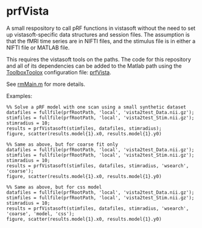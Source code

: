 # prfVista
A small respository to call pRF functions in vistasoft without the need to set up vistasoft-specific data structures and session files. The assumption is that the fMRI time series are in NIFTI files, and the stimulus file is in either a NIFTI file or MATLAB file.

This requires the vistasoft tools on the paths. The code for this repository and all of its dependencies can be added to the Matlab path using the [ToolboxToolox](https://github.com/ToolboxHub/ToolboxToolbox) configuration file: [prfVista](https://github.com/WinawerLab/ToolboxRegistry/blob/master/configurations/prfVista.json).

See [rmMain.m](https://github.com/vistalab/vistasoft/blob/master/mrBOLD/Analysis/retinotopyModel/rmMain.m) for more details.

Examples:

```
%% Solve a pRF model with one scan using a small synthetic dataset
datafiles = fullfile(prfRootPath, 'local', 'vista2test_Data.nii.gz');
stimfiles = fullfile(prfRootPath, 'local', 'vista2test_Stim.nii.gz');
stimradius = 10;
results = prfVistasoft(stimfiles, datafiles, stimradius);
figure, scatter(results.model{1}.x0, results.model{1}.y0)
```

```
%% Same as above, but for coarse fit only
datafiles = fullfile(prfRootPath, 'local', 'vista2test_Data.nii.gz');
stimfiles = fullfile(prfRootPath, 'local', 'vista2test_Stim.nii.gz');
stimradius = 10;
results = prfVistasoft(stimfiles, datafiles, stimradius, 'wsearch', 'coarse');
figure, scatter(results.model{1}.x0, results.model{1}.y0)
```

```
%% Same as above, but for css model
datafiles = fullfile(prfRootPath, 'local', 'vista2test_Data.nii.gz');
stimfiles = fullfile(prfRootPath, 'local', 'vista2test_Stim.nii.gz');
stimradius = 10;
results = prfVistasoft(stimfiles, datafiles, stimradius, 'wsearch', 'coarse', 'model, 'css');
figure, scatter(results.model{1}.x0, results.model{1}.y0)
```
